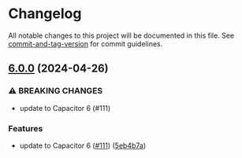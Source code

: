 # Changelog

All notable changes to this project will be documented in this file. See [commit-and-tag-version](https://github.com/absolute-version/commit-and-tag-version) for commit guidelines.

## [6.0.0](https://github.com/capacitor-community/apple-sign-in/compare/v5.0.0...v6.0.0) (2024-04-26)


### ⚠ BREAKING CHANGES

* update to Capacitor 6 (#111)

### Features

* update to Capacitor 6 ([#111](https://github.com/capacitor-community/apple-sign-in/issues/111)) ([5eb4b7a](https://github.com/capacitor-community/apple-sign-in/commit/5eb4b7a757566edcbe68823a1c155314bcfbd631))
